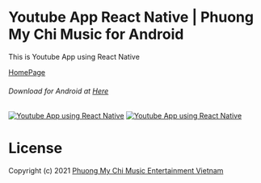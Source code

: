 # Youtube App React Native | Phuong My Chi Music for Android

This is Youtube App using React Native

[HomePage](https://app.phuongmychi.vn)
###### Download for Android at [Here](https://phuongmychi.vn/Update/phuongmychi.apk)


[![Youtube App using React Native](https://app.phuongmychi.vn/assets/images/iphone.png?raw=true)](https://app.phuongmychi.vn)
[![Youtube App using React Native](https://app.phuongmychi.vn/assets/images/iphone-group.png?raw=true)](https://app.phuongmychi.vn)


# License
Copyright (c) 2021 [Phuong My Chi Music Entertainment Vietnam](https://phuongmychi.vn)

